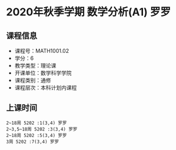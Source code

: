 # 2020年秋季学期 数学分析(A1) 罗罗






## 课程信息

- 课程号：MATH1001.02
- 学分：6
- 教学类型：理论课
- 开课单位：数学科学学院
- 课程类别：通修
- 课程层次：本科计划内课程

## 上课时间

```
2~18周 5202 :1(3,4) 罗罗
2~3,5~18周 5202 :3(3,4) 罗罗
2~18周 5202 :5(3,4) 罗罗
3周 5202 :7(3,4) 罗罗
```

